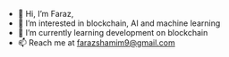 - 👋 Hi, I’m Faraz,
- 👀 I’m interested in blockchain, AI and machine learning
- 🌱 I’m currently learning development on blockchain
- 📫 Reach me at farazshamim9@gmail.com

<!---
farazshamim9/farazshamim9 is a ✨ special ✨ repository because its `README.md` (this file) appears on your GitHub profile.
You can click the Preview link to take a look at your changes.
--->
